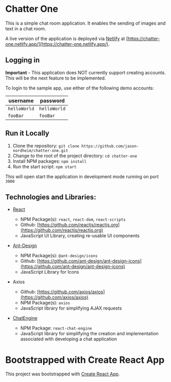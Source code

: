 # Chatter One

This is a simple chat room application. It enables the sending of images and text in a chat room.

A live version of the application is deployed via [Netlify](https://www.netlify.com/) at [https://chatter-one.netlify.app/](https://chatter-one.netlify.app/).

## Logging in

**Important** - This application does NOT currently support creating accounts. This will be the next feature to be implemented.

To login to the sample app, use either of the following demo accounts:

| username     | password     |
| ------------ | ------------ |
| `helloWorld` | `helloWorld` |
| `fooBar`     | `fooBar`     |

## Run it Locally

1. Clone the repository: `git clone https://github.com/jason-nordheim/chatter-one.git`
2. Change to the root of the project directory: `cd chatter-one`
3. Install NPM packages: `npm install`
4. Run the start script: `npm start`

This will open start the application in development mode running on port `3000`

## Technologies and Libraries:

- [React](https://reactjs.org/)

  - NPM Package(s): `react`, `react-dom`, `react-scripts`
  - Github: [https://github.com/reactjs/reactjs.org](https://github.com/reactjs/reactjs.org)
  - JavaScript UI Library, creating re-usable UI components

- [Ant-Design](https://ant.design/)

  - NPM Package(s): `@ant-design/icons`
  - Github: [https://github.com/ant-design/ant-design-icons](https://github.com/ant-design/ant-design-icons)
  - JavaScript Library for Icons

- Axios

  - Github: [https://github.com/axios/axios](https://github.com/axios/axios)
  - NPM Package(s): `axios`
  - JavaScript library for simplifying AJAX requests

- [ChatEngine](https://chatengine.io/)

  - NPM Package: `react-chat-engine`
  - JavaScript library for simplifying the creation and implementation associated with developing a chat application

# Bootstrapped with Create React App

This project was bootstrapped with [Create React App](https://github.com/facebook/create-react-app).
